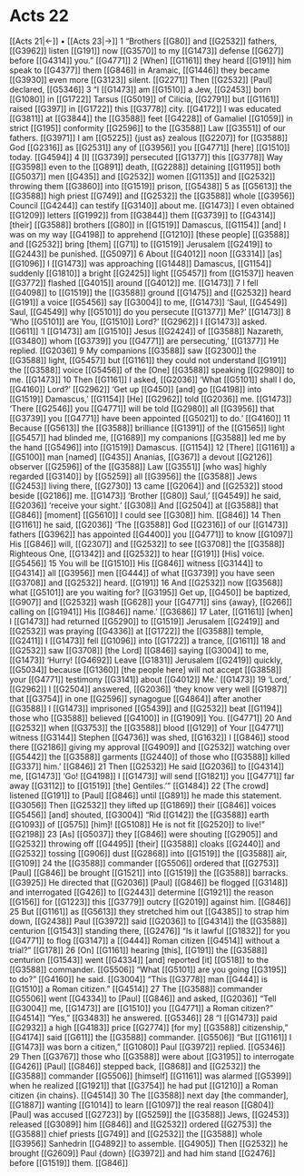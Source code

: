 # Acts 22
[[Acts 21|←]] • [[Acts 23|→]]
1 “Brothers [[G80]] and [[G2532]] fathers, [[G3962]] listen [[G191]] now [[G3570]] to my [[G1473]] defense [[G627]] before [[G4314]] you.” [[G4771]] 
2 [When] [[G1161]] they heard [[G191]] him speak to [[G4377]] them [[G846]] in Aramaic, [[G1446]] they became [[G3930]] even more [[G3123]] silent. [[G2271]] Then [[G2532]] [Paul] declared, [[G5346]] 
3 “I [[G1473]] am [[G1510]] a Jew, [[G2453]] born [[G1080]] in [[G1722]] Tarsus [[G5019]] of Cilicia, [[G2791]] but [[G1161]] raised [[G397]] in [[G1722]] this [[G3778]] city. [[G4172]] I was educated [[G3811]] at [[G3844]] the [[G3588]] feet [[G4228]] of Gamaliel [[G1059]] in strict [[G195]] conformity [[G2596]] to the [[G3588]] Law [[G3551]] of our fathers. [[G3971]] I am [[G5225]] {just as} zealous [[G2207]] for [[G3588]] God [[G2316]] as [[G2531]] any of [[G3956]] you [[G4771]] [here] [[G1510]] today. [[G4594]] 
4 [I] [[G3739]] persecuted [[G1377]] this [[G3778]] Way [[G3598]] even to the [[G891]] death, [[G2288]] detaining [[G1195]] both [[G5037]] men [[G435]] and [[G2532]] women [[G1135]] and [[G2532]] throwing them [[G3860]] into [[G1519]] prison, [[G5438]] 
5 as [[G5613]] the [[G3588]] high priest [[G749]] and [[G2532]] the [[G3588]] whole [[G3956]] Council [[G4244]] can testify [[G3140]] about me. [[G1473]] I even obtained [[G1209]] letters [[G1992]] from [[G3844]] them [[G3739]] to [[G4314]] [their] [[G3588]] brothers [[G80]] in [[G1519]] Damascus, [[G1154]] [and] I was on my way [[G4198]] to apprehend [[G1210]] [these people] [[G3588]] and [[G2532]] bring [them] [[G71]] to [[G1519]] Jerusalem [[G2419]] to [[G2443]] be punished. [[G5097]] 
6 About [[G4012]] noon [[G3314]] [as] [[G1096]] I [[G1473]] was approaching [[G1448]] Damascus, [[G1154]] suddenly [[G1810]] a bright [[G2425]] light [[G5457]] from [[G1537]] heaven [[G3772]] flashed [[G4015]] around [[G4012]] me. [[G1473]] 
7 I fell [[G4098]] to [[G1519]] the [[G3588]] ground [[G1475]] and [[G2532]] heard [[G191]] a voice [[G5456]] say [[G3004]] to me, [[G1473]] ‘Saul, [[G4549]] Saul, [[G4549]] why [[G5101]] do you persecute [[G1377]] Me?’ [[G1473]] 
8 ‘Who [[G5101]] are You, [[G1510]] Lord?’ [[G2962]] I [[G1473]] asked. [[G611]] ‘I [[G1473]] am [[G1510]] Jesus [[G2424]] of [[G3588]] Nazareth, [[G3480]] whom [[G3739]] you [[G4771]] are persecuting,’ [[G1377]] He replied. [[G2036]] 
9 My companions [[G3588]] saw [[G2300]] the [[G3588]] light, [[G5457]] but [[G1161]] they could not understand [[G191]] the [[G3588]] voice [[G5456]] of the [One] [[G3588]] speaking [[G2980]] to me. [[G1473]] 
10 Then [[G1161]] I asked, [[G2036]] ‘What [[G5101]] shall I do, [[G4160]] Lord?’ [[G2962]] ‘Get up [[G450]] [and] go [[G4198]] into [[G1519]] Damascus,’ [[G1154]] [He] [[G2962]] told [[G2036]] me. [[G1473]] ‘There [[G2546]] you [[G4771]] will be told [[G2980]] all [[G3956]] that [[G3739]] you [[G4771]] have been appointed [[G5021]] to do.’ [[G4160]] 
11 Because [[G5613]] the [[G3588]] brilliance [[G1391]] of the [[G1565]] light [[G5457]] had blinded me, [[G1689]] my companions [[G3588]] led me by the hand [[G5496]] into [[G1519]] Damascus. [[G1154]] 
12 [There] [[G1161]] a [[G5100]] man [named] [[G435]] Ananias, [[G367]] a devout [[G2126]] observer [[G2596]] of the [[G3588]] Law [[G3551]] [who was] highly regarded [[G3140]] by [[G5259]] all [[G3956]] the [[G3588]] Jews [[G2453]] living there, [[G2730]] 
13 came [[G2064]] and [[G2532]] stood beside [[G2186]] me. [[G1473]] ‘Brother [[G80]] Saul,’ [[G4549]] he said, [[G2036]] ‘receive your sight.’ [[G308]] And [[G2504]] at [[G3588]] that [[G846]] [moment] [[G5610]] I could see [[G308]] him. [[G846]] 
14 Then [[G1161]] he said, [[G2036]] ‘The [[G3588]] God [[G2316]] of our [[G1473]] fathers [[G3962]] has appointed [[G4400]] you [[G4771]] to know [[G1097]] His [[G846]] will, [[G2307]] and [[G2532]] to see [[G3708]] the [[G3588]] Righteous One, [[G1342]] and [[G2532]] to hear [[G191]] [His] voice. [[G5456]] 
15 You will be [[G1510]] His [[G846]] witness [[G3144]] to [[G4314]] all [[G3956]] men [[G444]] of what [[G3739]] you have seen [[G3708]] and [[G2532]] heard. [[G191]] 
16 And [[G2532]] now [[G3568]] what [[G5101]] are you waiting for? [[G3195]] Get up, [[G450]] be baptized, [[G907]] and [[G2532]] wash [[G628]] your [[G4771]] sins {away}, [[G266]] calling on [[G1941]] His [[G846]] name.’ [[G3686]] 
17 Later, [[G1161]] [when] I [[G1473]] had returned [[G5290]] to [[G1519]] Jerusalem [[G2419]] and [[G2532]] was praying [[G4336]] at [[G1722]] the [[G3588]] temple, [[G2411]] I [[G1473]] fell [[G1096]] into [[G1722]] a trance, [[G1611]] 
18 and [[G2532]] saw [[G3708]] [the Lord] [[G846]] saying [[G3004]] to me, [[G1473]] ‘Hurry! [[G4692]] Leave [[G1831]] Jerusalem [[G2419]] quickly, [[G5034]] because [[G1360]] [the people here] will not accept [[G3858]] your [[G4771]] testimony [[G3141]] about [[G4012]] Me.’ [[G1473]] 
19 ‘Lord,’ [[G2962]] I [[G2504]] answered, [[G2036]] ‘they know very well [[G1987]] that [[G3754]] in one [[G2596]] synagogue [[G4864]] after another [[G3588]] I [[G1473]] imprisoned [[G5439]] and [[G2532]] beat [[G1194]] those who [[G3588]] believed [[G4100]] in [[G1909]] You. [[G4771]] 
20 And [[G2532]] when [[G3753]] the [[G3588]] blood [[G129]] of Your [[G4771]] witness [[G3144]] Stephen [[G4736]] was shed, [[G1632]] I [[G846]] stood there [[G2186]] giving my approval [[G4909]] and [[G2532]] watching over [[G5442]] the [[G3588]] garments [[G2440]] of those who [[G3588]] killed [[G337]] him.’ [[G846]] 
21 Then [[G2532]] He said [[G2036]] to [[G4314]] me, [[G1473]] ‘Go! [[G4198]] I [[G1473]] will send [[G1821]] you [[G4771]] far away [[G3112]] to [[G1519]] [the] Gentiles.’” [[G1484]] 
22 [The crowd] listened [[G191]] to [Paul] [[G846]] until [[G891]] he made this statement. [[G3056]] Then [[G2532]] they lifted up [[G1869]] their [[G846]] voices [[G5456]] [and] shouted, [[G3004]] “Rid [[G142]] the [[G3588]] earth [[G1093]] of [[G575]] [him]! [[G5108]] He is not fit [[G2520]] to live!” [[G2198]] 
23 [As] [[G5037]] they [[G846]] were shouting [[G2905]] and [[G2532]] throwing off [[G4495]] [their] [[G3588]] cloaks [[G2440]] and [[G2532]] tossing [[G906]] dust [[G2868]] into [[G1519]] the [[G3588]] air, [[G109]] 
24 the [[G3588]] commander [[G5506]] ordered that [[G2753]] [Paul] [[G846]] be brought [[G1521]] into [[G1519]] the [[G3588]] barracks. [[G3925]] He directed that [[G2036]] [Paul] [[G846]] be flogged [[G3148]] and interrogated [[G426]] to [[G2443]] determine [[G1921]] the reason [[G156]] for [[G1223]] this [[G3779]] outcry [[G2019]] against him. [[G846]] 
25 But [[G1161]] as [[G5613]] they stretched him out [[G4385]] to strap him down, [[G2438]] Paul [[G3972]] said [[G2036]] to [[G4314]] the [[G3588]] centurion [[G1543]] standing there, [[G2476]] “Is it lawful [[G1832]] for you [[G4771]] to flog [[G3147]] a [[G444]] Roman citizen [[G4514]] without a trial?” [[G178]] 
26 [On] [[G1161]] hearing [this], [[G191]] the [[G3588]] centurion [[G1543]] went [[G4334]] [and] reported [it] [[G518]] to the [[G3588]] commander. [[G5506]] “What [[G5101]] are you going [[G3195]] to do?” [[G4160]] he said. [[G3004]] “This [[G3778]] man [[G444]] is [[G1510]] a Roman citizen.” [[G4514]] 
27 The [[G3588]] commander [[G5506]] went [[G4334]] to [Paul] [[G846]] and asked, [[G2036]] “Tell [[G3004]] me, [[G1473]] are [[G1510]] you [[G4771]] a Roman citizen?” [[G4514]] “Yes,” [[G3483]] he answered. [[G5346]] 
28 “I [[G1473]] paid [[G2932]] a high [[G4183]] price [[G2774]] [for my] [[G3588]] citizenship,” [[G4174]] said [[G611]] the [[G3588]] commander. [[G5506]] “But [[G1161]] I [[G1473]] was born a citizen,” [[G1080]] Paul [[G3972]] replied. [[G5346]] 
29 Then [[G3767]] those who [[G3588]] were about [[G3195]] to interrogate [[G426]] [Paul] [[G846]] stepped back, [[G868]] and [[G2532]] the [[G3588]] commander [[G5506]] [himself] [[G1161]] was alarmed [[G5399]] when he realized [[G1921]] that [[G3754]] he had put [[G1210]] a Roman citizen {in chains}. [[G4514]] 
30 The [[G3588]] next day [the commander], [[G1887]] wanting [[G1014]] to learn [[G1097]] the real reason [[G804]] [Paul] was accused [[G2723]] by [[G5259]] the [[G3588]] Jews, [[G2453]] released [[G3089]] him [[G846]] and [[G2532]] ordered [[G2753]] the [[G3588]] chief priests [[G749]] and [[G2532]] the [[G3588]] whole [[G3956]] Sanhedrin [[G4892]] to assemble. [[G4905]] Then [[G2532]] he brought [[G2609]] Paul {down} [[G3972]] and had him stand [[G2476]] before [[G1519]] them. [[G846]] 
